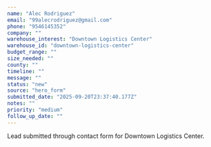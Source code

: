 ```yaml
---
name: "Alec Rodriguez"
email: "99alecrodriguez@gmail.com"
phone: "9546145352"
company: ""
warehouse_interest: "Downtown Logistics Center"
warehouse_id: "downtown-logistics-center"
budget_range: ""
size_needed: ""
county: ""
timeline: ""
message: ""
status: "new"
source: "hero_form"
submitted_date: "2025-09-20T23:37:40.177Z"
notes: ""
priority: "medium"
follow_up_date: ""
---
```


Lead submitted through contact form for Downtown Logistics Center.

